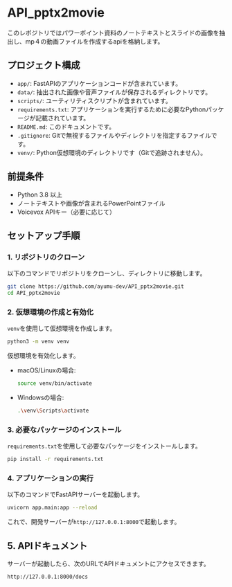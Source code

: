 # API_pptx2movie
このレポジトリではパワーポイント資料のノートテキストとスライドの画像を抽出し、mp４の動画ファイルを作成するapiを格納します。


## プロジェクト構成

- `app/`: FastAPIのアプリケーションコードが含まれています。
- `data/`: 抽出された画像や音声ファイルが保存されるディレクトリです。
- `scripts/`: ユーティリティスクリプトが含まれています。
- `requirements.txt`: アプリケーションを実行するために必要なPythonパッケージが記載されています。
- `README.md`: このドキュメントです。
- `.gitignore`: Gitで無視するファイルやディレクトリを指定するファイルです。
- `venv/`: Python仮想環境のディレクトリです（Gitで追跡されません）。

## 前提条件

- Python 3.8 以上
- ノートテキストや画像が含まれるPowerPointファイル
- Voicevox APIキー（必要に応じて）

## セットアップ手順

### 1. リポジトリのクローン

以下のコマンドでリポジトリをクローンし、ディレクトリに移動します。

```bash
git clone https://github.com/ayumu-dev/API_pptx2movie.git
cd API_pptx2movie
```

### 2. 仮想環境の作成と有効化

`venv`を使用して仮想環境を作成します。

```bash
python3 -m venv venv
```

仮想環境を有効化します。

- macOS/Linuxの場合:

  ```bash
  source venv/bin/activate
  ```

- Windowsの場合:

  ```bash
  .\venv\Scripts\activate
  ```

### 3. 必要なパッケージのインストール

`requirements.txt`を使用して必要なパッケージをインストールします。

```bash
pip install -r requirements.txt
```


### 4. アプリケーションの実行

以下のコマンドでFastAPIサーバーを起動します。

```bash
uvicorn app.main:app --reload
```

これで、開発サーバーが`http://127.0.0.1:8000`で起動します。


## 5. APIドキュメント

サーバーが起動したら、次のURLでAPIドキュメントにアクセスできます。

```
http://127.0.0.1:8000/docs
```
